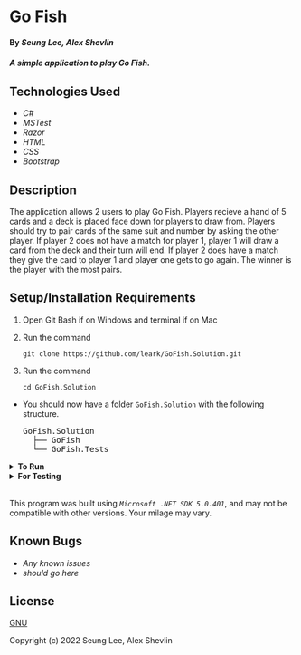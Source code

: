 # Go Fish

#### By _Seung Lee, Alex Shevlin_

#### _A simple application to play Go Fish._

## Technologies Used

* _C#_
* _MSTest_
* _Razor_
* _HTML_
* _CSS_
* _Bootstrap_

## Description

The application allows 2 users to play Go Fish. Players recieve a hand of 5 cards and a deck is placed face down for players to draw from. Players should try to pair cards of the same suit and number by asking the other player. If player 2 does not have a match for player 1, player 1 will draw a card from the deck and their turn will end. If player 2 does have a match they give the card to player 1 and player one gets to go again. The winner is the player with the most pairs.

## Setup/Installation Requirements

1. Open Git Bash if on Windows and terminal if on Mac
2. Run the command

    ``git clone https://github.com/leark/GoFish.Solution.git``

3. Run the command

    ``cd GoFish.Solution``

* You should now have a folder `GoFish.Solution` with the following structure.
    <pre>GoFish.Solution
    ├── GoFish
    └── GoFish.Tests</pre>

<details>
<summary><strong>To Run</strong></summary>
Navigate to  
   <pre>GoFish.Solution
   ├── <strong>GoFish</strong>
   └── GoFish.Tests</pre>

Run ```$ dotnet run``` in the console
</details>

<details>
<summary><strong>For Testing</strong></summary>
Navigate to  
    <pre>GoFish.Solution
    ├── GoFish
    └── <strong>GoFish.Tests</strong></pre>

Run ```$ dotnet test``` in the console

</details>
<br>

This program was built using _`Microsoft .NET SDK 5.0.401`_, and may not be compatible with other versions. Your milage may vary.

## Known Bugs

* _Any known issues_
* _should go here_

## License

[GNU](/LICENSE)

Copyright (c) 2022 Seung Lee, Alex Shevlin